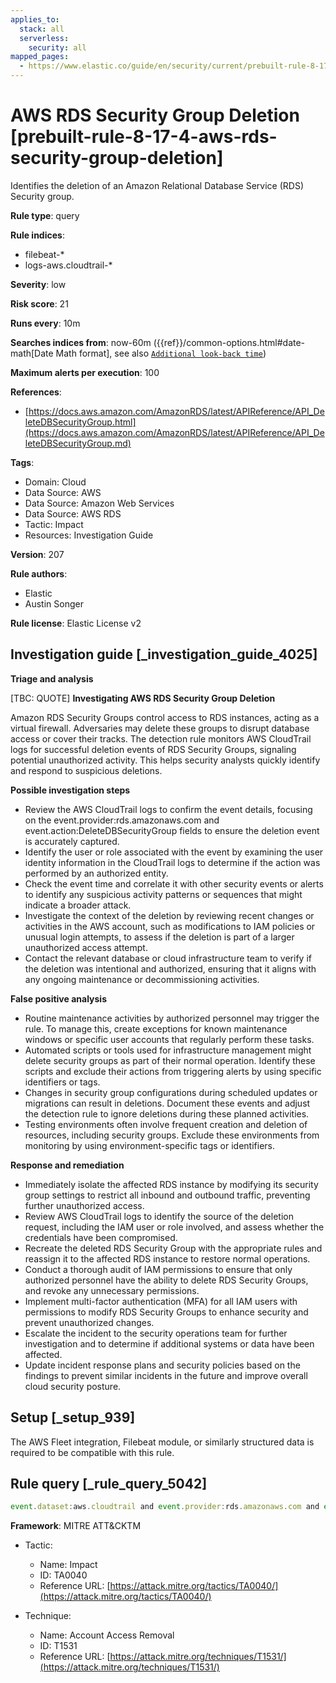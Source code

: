 ```yaml
---
applies_to:
  stack: all
  serverless:
    security: all
mapped_pages:
  - https://www.elastic.co/guide/en/security/current/prebuilt-rule-8-17-4-aws-rds-security-group-deletion.html
---
```


# AWS RDS Security Group Deletion [prebuilt-rule-8-17-4-aws-rds-security-group-deletion]

Identifies the deletion of an Amazon Relational Database Service (RDS) Security group.

**Rule type**: query

**Rule indices**:

* filebeat-*
* logs-aws.cloudtrail-*

**Severity**: low

**Risk score**: 21

**Runs every**: 10m

**Searches indices from**: now-60m ({{ref}}/common-options.html#date-math[Date Math format], see also [`Additional look-back time`](docs-content://solutions/security/detect-and-alert/create-detection-rule.md#rule-schedule))

**Maximum alerts per execution**: 100

**References**:

* [https://docs.aws.amazon.com/AmazonRDS/latest/APIReference/API_DeleteDBSecurityGroup.html](https://docs.aws.amazon.com/AmazonRDS/latest/APIReference/API_DeleteDBSecurityGroup.md)

**Tags**:

* Domain: Cloud
* Data Source: AWS
* Data Source: Amazon Web Services
* Data Source: AWS RDS
* Tactic: Impact
* Resources: Investigation Guide

**Version**: 207

**Rule authors**:

* Elastic
* Austin Songer

**Rule license**: Elastic License v2

## Investigation guide [_investigation_guide_4025]

**Triage and analysis**

[TBC: QUOTE]
**Investigating AWS RDS Security Group Deletion**

Amazon RDS Security Groups control access to RDS instances, acting as a virtual firewall. Adversaries may delete these groups to disrupt database access or cover their tracks. The detection rule monitors AWS CloudTrail logs for successful deletion events of RDS Security Groups, signaling potential unauthorized activity. This helps security analysts quickly identify and respond to suspicious deletions.

**Possible investigation steps**

* Review the AWS CloudTrail logs to confirm the event details, focusing on the event.provider:rds.amazonaws.com and event.action:DeleteDBSecurityGroup fields to ensure the deletion event is accurately captured.
* Identify the user or role associated with the event by examining the user identity information in the CloudTrail logs to determine if the action was performed by an authorized entity.
* Check the event time and correlate it with other security events or alerts to identify any suspicious activity patterns or sequences that might indicate a broader attack.
* Investigate the context of the deletion by reviewing recent changes or activities in the AWS account, such as modifications to IAM policies or unusual login attempts, to assess if the deletion is part of a larger unauthorized access attempt.
* Contact the relevant database or cloud infrastructure team to verify if the deletion was intentional and authorized, ensuring that it aligns with any ongoing maintenance or decommissioning activities.

**False positive analysis**

* Routine maintenance activities by authorized personnel may trigger the rule. To manage this, create exceptions for known maintenance windows or specific user accounts that regularly perform these tasks.
* Automated scripts or tools used for infrastructure management might delete security groups as part of their normal operation. Identify these scripts and exclude their actions from triggering alerts by using specific identifiers or tags.
* Changes in security group configurations during scheduled updates or migrations can result in deletions. Document these events and adjust the detection rule to ignore deletions during these planned activities.
* Testing environments often involve frequent creation and deletion of resources, including security groups. Exclude these environments from monitoring by using environment-specific tags or identifiers.

**Response and remediation**

* Immediately isolate the affected RDS instance by modifying its security group settings to restrict all inbound and outbound traffic, preventing further unauthorized access.
* Review AWS CloudTrail logs to identify the source of the deletion request, including the IAM user or role involved, and assess whether the credentials have been compromised.
* Recreate the deleted RDS Security Group with the appropriate rules and reassign it to the affected RDS instance to restore normal operations.
* Conduct a thorough audit of IAM permissions to ensure that only authorized personnel have the ability to delete RDS Security Groups, and revoke any unnecessary permissions.
* Implement multi-factor authentication (MFA) for all IAM users with permissions to modify RDS Security Groups to enhance security and prevent unauthorized changes.
* Escalate the incident to the security operations team for further investigation and to determine if additional systems or data have been affected.
* Update incident response plans and security policies based on the findings to prevent similar incidents in the future and improve overall cloud security posture.


## Setup [_setup_939]

The AWS Fleet integration, Filebeat module, or similarly structured data is required to be compatible with this rule.


## Rule query [_rule_query_5042]

```js
event.dataset:aws.cloudtrail and event.provider:rds.amazonaws.com and event.action:DeleteDBSecurityGroup and event.outcome:success
```

**Framework**: MITRE ATT&CKTM

* Tactic:

    * Name: Impact
    * ID: TA0040
    * Reference URL: [https://attack.mitre.org/tactics/TA0040/](https://attack.mitre.org/tactics/TA0040/)

* Technique:

    * Name: Account Access Removal
    * ID: T1531
    * Reference URL: [https://attack.mitre.org/techniques/T1531/](https://attack.mitre.org/techniques/T1531/)



